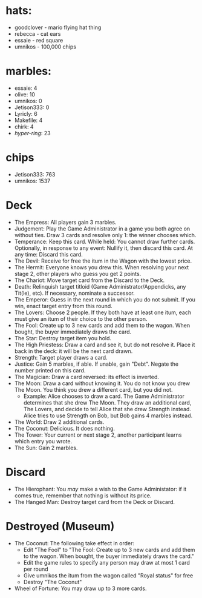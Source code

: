 # hats:
- goodclover - mario flying hat thing
- rebecca - cat ears
- essaie - red square
- umnikos - 100,000 chips

# marbles:
- essaie: 4
- olive: 10
- umnikos: 0
- Jetison333: 0
- Lyricly: 6
- Makefile: 4
- chirk: 4
- *hyper-ring*: 23

# chips
- Jetison333: 763
- umnikos: 1537


# Deck

- The Empress: All players gain 3 marbles.
- Judgement: Play the Game Administrator in a game you both agree on without ties. Draw 3 cards and resolve only 1: the winner chooses which.
- Temperance: Keep this card. While held: You cannot draw further cards. Optionally, in response to any event: Nullify it, then discard this card. At any time: Discard this card.
- The Devil: Receive for free the itum in the Wagon with the lowest price.
- The Hermit: Everyone knows you drew this. When resolving your next stage 2, other players who guess you get 2 points.
- The Chariot: Move target card from the Discard to the Deck.
- Death: Relinquish target titloid (Game Administrator/Appendicks, any Tit(le), etc). If necessary, nominate a successor.
- The Emperor: Guess in the next round in which you do not submit. If you win, enact target entry from this round.
- The Lovers: Choose 2 people. If they both have at least one itum, each must give an itum of their choice to the other person.
- The Fool: Create up to 3 new cards and add them to the wagon. When bought, the buyer immediately draws the card.
- The Star: Destroy target item you hold.
- The High Priestess: Draw a card and see it, but do not resolve it. Place it back in the deck: it will be the next card drawn.
- Strength: Target player draws a card.
- Justice: Gain 5 marbles, if able. If unable, gain "Debt". Negate the number printed on this card.
- The Magician: Draw a card reversed: its effect is inverted.
- The Moon: Draw a card without knowing it. You do not know you drew The Moon. You think you drew a different card, but you did not.
  - Example: Alice chooses to draw a card. The Game Administrator determines that she drew The Moon. They draw an additional card, The Lovers, and decide to tell Alice that she drew Strength instead. Alice tries to use Strength on Bob, but Bob gains 4 marbles instead.
- The World: Draw 2 additional cards.
- The Coconut: Delicious. It does nothing.
- The Tower: Your current or next stage 2, another participant learns which entry you wrote.
- The Sun: Gain 2 marbles.

# Discard

- The Hierophant: You *may* make a wish to the Game Administator: if it comes true, remember that nothing is without its price.
- The Hanged Man: Destroy target card from the Deck or Discard.

# Destroyed (Museum)

- The Coconut: The following take effect in order:
  - Edit "The Fool" to "The Fool: Create up to 3 new cards and add them to the wagon. When bought, the buyer immediately draws the card."
  - Edit the game rules to specify any person may draw at most 1 card per round
  - Give umnikos the itum from the wagon called "Royal status" for free
  - Destroy "The Coconut"
- Wheel of Fortune: You may draw up to 3 more cards.
